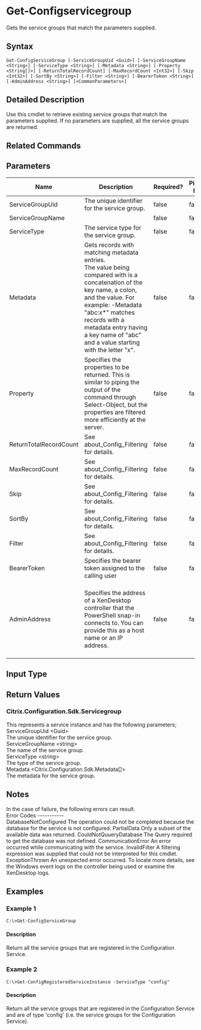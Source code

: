 ﻿
# Get-Configservicegroup
Gets the service groups that match the parameters supplied.
## Syntax
```
Get-ConfigServiceGroup [-ServiceGroupUid <Guid>] [-ServiceGroupName <String>] [-ServiceType <String>] [-Metadata <String>] [-Property <String[]>] [-ReturnTotalRecordCount] [-MaxRecordCount <Int32>] [-Skip <Int32>] [-SortBy <String>] [-Filter <String>] [-BearerToken <String>] [-AdminAddress <String>] [<CommonParameters>]
```
## Detailed Description
Use this cmdlet to retrieve existing service groups that match the parameters supplied.  If no parameters are supplied, all the service groups are returned.


## Related Commands

## Parameters
| Name   | Description | Required? | Pipeline Input | Default Value |
| --- | --- | --- | --- | --- |
| ServiceGroupUid | The unique identifier for the service group. | false | false |  |
| ServiceGroupName |  | false | false |  |
| ServiceType | The service type for the service group. | false | false |  |
| Metadata | Gets records with matching metadata entries.<br>The value being compared with is a concatenation of the key name, a colon, and the value. For example: -Metadata "abc:x\*" matches records with a metadata entry having a key name of "abc" and a value starting with the letter "x". | false | false |  |
| Property | Specifies the properties to be returned. This is similar to piping the output of the command through Select-Object, but the properties are filtered more efficiently at the server. | false | false |  |
| ReturnTotalRecordCount | See about\_Config\_Filtering for details. | false | false | false |
| MaxRecordCount | See about\_Config\_Filtering for details. | false | false | 250 |
| Skip | See about\_Config\_Filtering for details. | false | false | 0 |
| SortBy | See about\_Config\_Filtering for details. | false | false |  |
| Filter | See about\_Config\_Filtering for details. | false | false |  |
| BearerToken | Specifies the bearer token assigned to the calling user | false | false |  |
| AdminAddress | Specifies the address of a XenDesktop controller that the PowerShell snap-in connects to.  You can provide this as a host name or an IP address. | false | false | LocalHost. Once a value is provided by any cmdlet, this value becomes the default. |

## Input Type

### 

## Return Values

### Citrix.Configuration.Sdk.Servicegroup
This represents a service instance and has the following parameters;<br>    ServiceGroupUid &lt;Guid&gt;<br>        The unique identifier for the service group.<br>    ServiceGroupName &lt;string&gt;<br>        The name of the service group.<br>    ServiceType &lt;string&gt;<br>        The type of the service group.<br>    Metadata &lt;Citrix.Configuration.Sdk.Metadata\[\]&gt;<br>        The metadata for the service group.
## Notes
In the case of failure, the following errors can result.<br>    Error Codes -----------<br>    DatabaseNotConfigured The operation could not be completed because the database for the service is not configured. PartialData Only a subset of the available data was returned. CouldNotQuueryDatabase The Query required to get the database was not defined. CommunicationError An error occurred while communicating with the service. InvalidFilter A filtering expression was supplied that could not be interpreted for this cmdlet. ExceptionThrown An unexpected error occurred.  To locate more details, see the Windows event logs on the controller being used or examine the XenDesktop logs.
## Examples

### Example 1
```
C:\>Get-ConfigServiceGroup
```
#### Description
Return all the service groups that are registered in the Configuration Service.
### Example 2
```
C:\>Get-ConfigRegisteredServiceInstance -ServiceType "config"
```
#### Description
Return all the service groups that are registered in the Configuration Service and are of type 'config' (i.e. the service groups for the Configuration Service).
